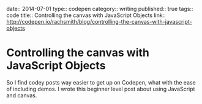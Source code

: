 date:: 2014-07-01
type:: codepen
category:: writing
published:: true
tags:: code
title:: Controlling the canvas with JavaScript Objects
link:: http://codepen.io/rachsmith/blog/controlling-the-canvas-with-javascript-objects

# Controlling the canvas with JavaScript Objects

So I find codey posts way easier to get up on Codepen, what with the ease of including demos. I wrote this beginner level post about using JavaScript and canvas.